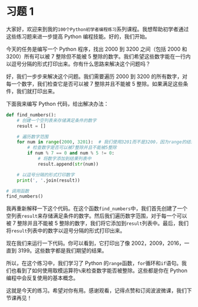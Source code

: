 # 习题 1

大家好，欢迎来到我的`100个Python初学者编程练习`系列课程。我想帮助初学者通过这些练习题来进一步提高 Python 编程技能。好的，我们开始。

今天的任务是编写一个 Python 程序，找出 2000 到 3200 之间（包括 2000 和 3200）所有可以被 7 整除但不能被 5 整除的数字。我们希望这些数字能在一行内以逗号分隔的形式打印出来。你有什么思路来解决这个问题吗？

好，我们一步步来解决这个问题。我们需要遍历 2000 到 3200 的所有数字，对每一个数字，我们检查它是否可以被 7 整除并且不能被 5 整除。如果满足这些条件，我们就打印出来。

下面我来编写 Python 代码，给出解决办法：

```python
def find_numbers():
    # 创建一个空列表来存储满足条件的数字
    result = []

    # 遍历数字范围
    for num in range(2000, 3201):  # 我们使用3201而不是3200，因为range的结束是不包含的
        # 检查数字是否可以被7整除并且不能被5整除
        if num % 7 == 0 and num % 5 != 0:
            # 将数字添加到结果列表中
            result.append(str(num))

    # 以逗号分隔的形式打印数字
    print(', '.join(result))

# 调用函数
find_numbers()
```

我再重新解释一下这个代码。在这个函数`find_numbers`中，我们首先创建了一个空列表`result`来存储满足条件的数字。然后我们遍历数字范围，对于每一个可以被 7 整除并且不能被 5 整除的数字，我们将它添加到`result`列表中。最后，我们将`result`列表中的数字以逗号分隔的形式打印出来。

现在我们来运行一下代码。你可以看到，它打印出了像 2002，2009，2016，一直到 3199。这些数字都是我们期望的结果。

所以，在这个练习中，我们学习了 Python 的`range`函数，`for`循环和`if`语句。我们也看到了如何使用取模运算符`%`来检查数字能否被整除。这些都是你在 Python 编程中会反复使用的基本概念。

这就是今天的练习。希望对你有用。感谢观看，记得点赞和订阅波波微课，我们下节课再见！
